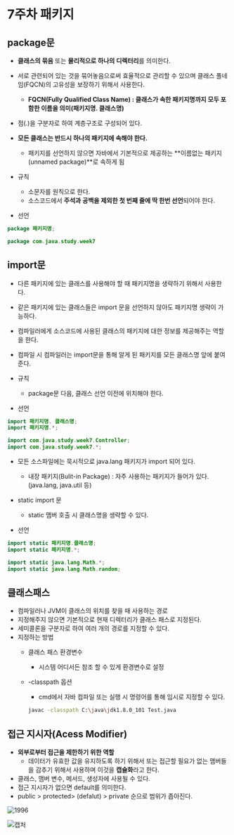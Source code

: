 # 7주차 패키지

## package문

- **클래스의 묶음** 또는 **물리적으로 하나의 디렉터리**를 의미한다.

- 서로 관련되어 있는 것을 묶어놓음으로써 효율적으로 관리할 수 있으며 클래스 풀네임(FQCN)의 고유성을 보장하기 위해서 사용한다.
    - **FQCN(Fully Qualified Class Name) : 클래스가 속한 패키지명까지 모두 포함한 이름을 의미(패키지명. 클래스명)**
    
- 점(.)을 구분자로 하여 계층구조로 구성되어 있다.

- **모든 클래스는 반드시 하나의 패키지에 속해야 한다.**
    - 패키지를 선언하지 않으면 자바에서 기본적으로 제공하는 **이름없는 패키지(unnamed package)**로 속하게 됨

- 규칙
    - 소문자를 원칙으로 한다.
    - 소스코드에서 **주석과 공백을 제외한 첫 번째 줄에 딱 한번 선언**되어야 한다.

- 선언

```java
package 패키지명;

package com.java.study.week7
```

## import문

- 다른 패키지에 있는 클래스를 사용해야 할 때 패키지명을 생략하기 위해서 사용한다.
- 같은 패키지에 있는 클래스들은 import 문을 선언하지 않아도 패키지명 생략이 가능하다.
- 컴파일러에게 소스코드에 사용된 클래스의 패키지에 대한 정보를 제공해주는 역할을 한다.
- 컴파일 시 컴파일러는 import문을 통해 알게 된 패키지를 모든 클래스명 앞에 붙여준다.

- 규칙
    - package문 다음, 클래스 선언 이전에 위치해야 한다.
    
- 선언

```java
import 패키지명. 클래스명;
import 패키지명.*;

import com.java.study.week7.Controller;
import com.java.study.week7.*;
```

- 모든 소스파일에는 묵시적으로 java.lang 패키지가 import 되어 있다.
    - 내장 패키지(Bulit-in Package) : 자주 사용하는 패키지가 들어가 있다. (java.lang, java.util 등)
- static import 문
    - static 맴버 호출 시 클래스명을 생략할 수 있다.

- 선언

```java
import static 패키지명.클래스명;
import static 패키지명.*;

import static java.lang.Math.*;
import static java.lang.Math.random;
```

## 클래스패스

- 컴파일러나 JVM이 클래스의 위치를 찾을 때 사용하는 경로
- 지정해주지 않으면 기본적으로 현재 디렉터리가 클래스 패스로 지정된다.
- 세미콜론을 구분자로 하여 여러 개의 경로를 지정할 수 있다.
- 지정하는 방법
    - 클래스 패스 환경변수
        - 시스템 어디서든 참조 할 수 있게 환경변수로 설정
    - -classpath 옵션
        - cmd에서 자바 컴파일 또는 실행 시 명령어를 통해 임시로 지정할 수 있다.
        
        ```bash
        javac -classpath C:\java\jdk1.8.0_101 Test.java
        ```
        

## 접근 지시자(Acess Modifier)

- **외부로부터 접근을 제한하기 위한 역할**
    - 데이터가 유효한 값을 유지하도록 하기 위해서 또는 접근할 필요가 없는 맴버들을 감추기 위해서 사용하며 이것을 **캡슐화**라고 한다.
- 클래스, 맴버 변수, 메서드, 생성자에 사용될 수 있다.
- 접근 지시자가 없으면 default를 의미한다.
- public > protected> (defalut) > private 순으로 범위가 좁아진다.

![1996](https://user-images.githubusercontent.com/10612909/187058734-59b143d4-13df-4fc7-81fa-af60e21f9a91.jpg)

![캡처](https://user-images.githubusercontent.com/10612909/187058736-72758366-6887-4e0b-9cdc-750b08668233.PNG)
